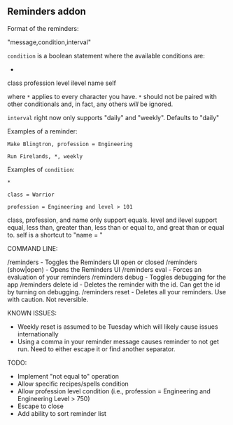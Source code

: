 ## Reminders addon

Format of the reminders:

"message,condition,interval"

`condition` is a boolean statement where the available conditions are:

*
class
profession
level
ilevel
name
self

where `*` applies to every character you have.  `*` should not be paired with other conditionals and, in fact, any others _will_ be ignored.

`interval` right now only supports "daily" and "weekly".  Defaults to "daily"

Examples of a reminder:

    Make Blingtron, profession = Engineering

    Run Firelands, *, weekly

Examples of `condition`:

    *

    class = Warrior

    profession = Engineering and level > 101


class, profession, and name only support equals.  level and ilevel support equal, less than, greater than, less than or equal to, and great than or equal to.  self is a shortcut to "name = <name of the character that created the reminder>"

COMMAND LINE:

/reminders - Toggles the Reminders UI open or closed
/reminders (show|open) - Opens the Reminders UI
/reminders eval - Forces an evaluation of your reminders
/reminders debug - Toggles debugging for the app
/reminders delete id - Deletes the reminder with the id.  Can get the id by turning on debugging.
/reminders reset - Deletes all your reminders.  Use with caution.  Not reversible.


KNOWN ISSUES:

* Weekly reset is assumed to be Tuesday which will likely cause issues internationally
* Using a comma in your reminder message causes reminder to not get run.  Need to either escape it or find another separator.

TODO:

* Implement "not equal to" operation
* Allow specific recipes/spells condition
* Allow profession level condition (i.e., profession = Engineering and Engineering Level > 750)
* Escape to close
* Add ability to sort reminder list
